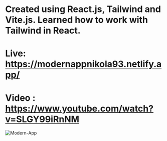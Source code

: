 # Created using React.js, Tailwind and Vite.js. Learned how to work with Tailwind in React.
# Live: https://modernappnikola93.netlify.app/
# Video : https://www.youtube.com/watch?v=SLGY99iRnNM
![Modern-App](https://user-images.githubusercontent.com/95870159/213886401-bd250092-90aa-401a-86f4-8b1ef45914c2.png)
